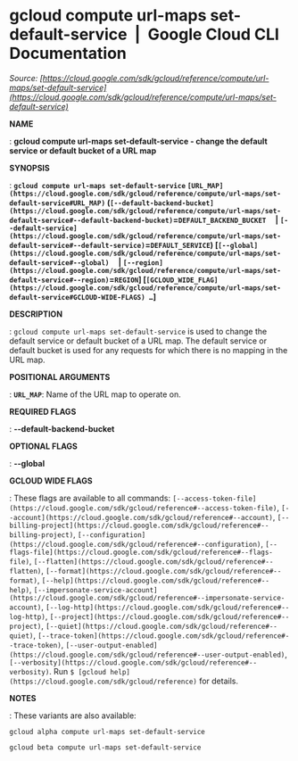 # gcloud compute url-maps set-default-service  |  Google Cloud CLI Documentation

*Source: [https://cloud.google.com/sdk/gcloud/reference/compute/url-maps/set-default-service](https://cloud.google.com/sdk/gcloud/reference/compute/url-maps/set-default-service)*

**NAME**

: **gcloud compute url-maps set-default-service - change the default service or default bucket of a URL map**

**SYNOPSIS**

: **`gcloud compute url-maps set-default-service` `[URL_MAP](https://cloud.google.com/sdk/gcloud/reference/compute/url-maps/set-default-service#URL_MAP)` (`[--default-backend-bucket](https://cloud.google.com/sdk/gcloud/reference/compute/url-maps/set-default-service#--default-backend-bucket)`=`DEFAULT_BACKEND_BUCKET`     | `[--default-service](https://cloud.google.com/sdk/gcloud/reference/compute/url-maps/set-default-service#--default-service)`=`DEFAULT_SERVICE`) [`[--global](https://cloud.google.com/sdk/gcloud/reference/compute/url-maps/set-default-service#--global)`     | `[--region](https://cloud.google.com/sdk/gcloud/reference/compute/url-maps/set-default-service#--region)`=`REGION`] [`[GCLOUD_WIDE_FLAG](https://cloud.google.com/sdk/gcloud/reference/compute/url-maps/set-default-service#GCLOUD-WIDE-FLAGS) …`]**

**DESCRIPTION**

: `gcloud compute url-maps set-default-service` is used to change the
default service or default bucket of a URL map. The default service or default
bucket is used for any requests for which there is no mapping in the URL map.

**POSITIONAL ARGUMENTS**

: **`URL_MAP`**:
Name of the URL map to operate on.

**REQUIRED FLAGS**

: **--default-backend-bucket**

**OPTIONAL FLAGS**

: **--global**

**GCLOUD WIDE FLAGS**

: These flags are available to all commands: `[--access-token-file](https://cloud.google.com/sdk/gcloud/reference#--access-token-file)`,
`[--account](https://cloud.google.com/sdk/gcloud/reference#--account)`, `[--billing-project](https://cloud.google.com/sdk/gcloud/reference#--billing-project)`,
`[--configuration](https://cloud.google.com/sdk/gcloud/reference#--configuration)`,
`[--flags-file](https://cloud.google.com/sdk/gcloud/reference#--flags-file)`,
`[--flatten](https://cloud.google.com/sdk/gcloud/reference#--flatten)`, `[--format](https://cloud.google.com/sdk/gcloud/reference#--format)`, `[--help](https://cloud.google.com/sdk/gcloud/reference#--help)`, `[--impersonate-service-account](https://cloud.google.com/sdk/gcloud/reference#--impersonate-service-account)`,
`[--log-http](https://cloud.google.com/sdk/gcloud/reference#--log-http)`,
`[--project](https://cloud.google.com/sdk/gcloud/reference#--project)`, `[--quiet](https://cloud.google.com/sdk/gcloud/reference#--quiet)`, `[--trace-token](https://cloud.google.com/sdk/gcloud/reference#--trace-token)`, `[--user-output-enabled](https://cloud.google.com/sdk/gcloud/reference#--user-output-enabled)`,
`[--verbosity](https://cloud.google.com/sdk/gcloud/reference#--verbosity)`.
Run `$ [gcloud help](https://cloud.google.com/sdk/gcloud/reference)` for details.

**NOTES**

: These variants are also available:

```
gcloud alpha compute url-maps set-default-service
```

```
gcloud beta compute url-maps set-default-service
```